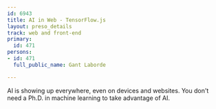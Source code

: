 ```yaml
---
id: 6943
title: AI in Web - TensorFlow.js
layout: preso_details
track: web and front-end
primary:
  id: 471
persons:
- id: 471
  full_public_name: Gant Laborde

---
```

AI is showing up everywhere, even on devices and websites.  You don't need a Ph.D. in machine learning to take advantage of AI.